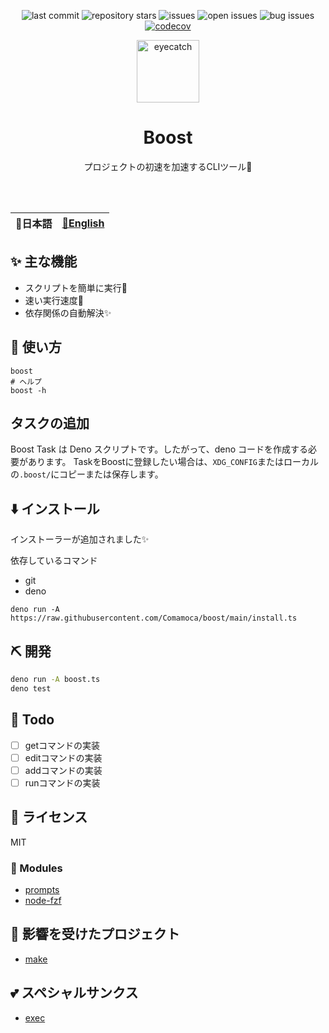 <div align="center">

![last commit](https://img.shields.io/github/last-commit/comamoca/boost?style=flat-square)
![repository stars](https://img.shields.io/github/stars/comamoca/boost?style=flat-square)
![issues](https://img.shields.io/github/issues/comamoca/boost?style=flat-square)
![open issues](https://img.shields.io/github/issues-raw/comamoca/boost?style=flat-square)
![bug issues](https://img.shields.io/github/issues/comamoca/boost/bug?style=flat-square)
[![codecov](https://codecov.io/gh/comamoca/boost/branch/main/graph/badge.svg?token=82i6ghepiz)](https://codecov.io/gh/comamoca/boost)

<img src="https://emoji2svg.deno.dev/api/🚀" alt="eyecatch" height="100">

# Boost

プロジェクトの初速を加速するCLIツール🚀

<br>
<br>

</div>


<table>
  <thead>
    <tr>
      <th style="text-align:center">🍡日本語</th>
      <th style="text-align:center"><a href="README.md">🍔English</a></th>
    </tr>
  </thead>
</table>

<div align="center">

</div>

## ✨ 主な機能

- スクリプトを簡単に実行💨
- 速い実行速度🚀
- 依存関係の自動解決✨

## 🚀 使い方

```
boost
# ヘルプ
boost -h
```

## タスクの追加

Boost Task は Deno スクリプトです。したがって、deno コードを作成する必要があります。
TaskをBoostに登録したい場合は、`XDG_CONFIG`またはローカルの`.boost/`にコピーまたは保存します。

## ⬇️  インストール

インストーラーが追加されました✨

依存しているコマンド
- git
- deno

```
deno run -A https://raw.githubusercontent.com/Comamoca/boost/main/install.ts
```
## ⛏️   開発


```sh
deno run -A boost.ts
deno test
```

## 📝 Todo

- [ ] getコマンドの実装
- [ ] editコマンドの実装
- [ ] addコマンドの実装
- [ ] runコマンドの実装

## 📜 ライセンス

MIT

### 🧩 Modules

- [prompts](https://www.npmjs.com/package/prompts)
- [node-fzf](https://www.npmjs.com/package/node-fzf)

## 👏 影響を受けたプロジェクト

- [make](https://www.gnu.org/software/make/)

## 💕 スペシャルサンクス

- [exec](https://deno.land/x/exec@0.0.5)

